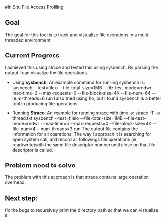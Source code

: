 #In Situ File Access Profiling
## Goal 
The goal for this tool is to track and vistualize file operations in a multi-threaded environment

## Current Progress
I achieved this using strace and tested this using sysbench. By parsing the output I can visualize the file operations.
* Using **sysbench**: 
An example command for running sysbench is: sysbench --test=fileio --file-total-size=1MB --file-test-mode=rndwr --max-time=2 --max-requests=0 --file-block-size=4K --file-num=64 --num-threads=6 run
I also tried using fio, but I found sysbench is a better tool in producing file operations.

* Running **Strace**: 
An example for running strace with time is:  strace -T -o thread.txt sysbench --test=fileio --file-total-size=1MB --file-test-mode=rndwr --max-time=5 --max-requests=0 --file-block-size=4K --file-num=4 --num-threads=3 run
The output file contains the information for all operations. The way I approach it is searching for open system call, and record all followings file operations (ie, read/write)with the same file descriptor number until close on that file descriptor is called.

## Problem need to solve
The problem with this approach is that strace contains large operation overhead. 

## Next step:
fix the bugs to recursively print the directory path so that we can vistualize it
